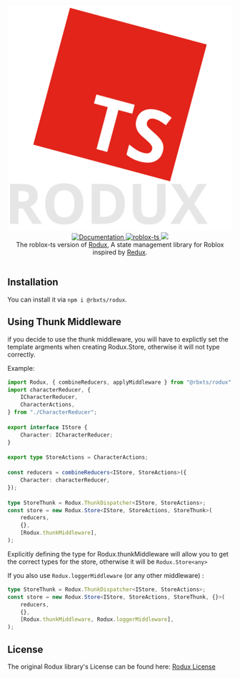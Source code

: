 <div align="center"><img src="./docs/static/img/rodux.svg"/></div>
<div align="center">
	<a href="https://roblox.github.io/roact-rodux">
		<img src="https://img.shields.io/badge/docs-lua-purple.svg" alt="Documentation"></img>
	</a>
	<a href="https://github.com/roblox-ts/roblox-ts">
		<img src="https://img.shields.io/badge/github-roblox_typescript-red.svg" alt="roblox-ts"></img>
	</a>
	<a href="https://www.npmjs.com/package/@rbxts/rodux">
		<img src="https://badge.fury.io/js/%40rbxts%2Frodux.svg"></img>
	</a>
</div>

<div align="center">
	The roblox-ts version of <a href='https://github.com/Roblox/rodux'>Rodux</a>, A state management library for Roblox inspired by <a href="https://redux.js.org/">Redux</a>.
</div>

<div>&nbsp;</div>

## Installation
You can install it via `npm i @rbxts/rodux`.


## Using Thunk Middleware
if you decide to use the thunk middleware, you will have to explictly set the template argments when creating Rodux.Store, otherwise it will not type correctly.

Example:
```ts
import Rodux, { combineReducers, applyMiddleware } from "@rbxts/rodux";
import characterReducer, {
	ICharacterReducer,
	CharacterActions,
} from "./CharacterReducer";

export interface IStore {
	Character: ICharacterReducer;
}

export type StoreActions = CharacterActions;

const reducers = combineReducers<IStore, StoreActions>({
	Character: characterReducer,
});

type StoreThunk = Rodux.ThunkDispatcher<IStore, StoreActions>;
const store = new Rodux.Store<IStore, StoreActions, StoreThunk>(
	reducers,
	{},
	[Rodux.thunkMiddleware],
);
```

Explicitly defining the type for Rodux.thunkMiddleware will allow you to get the correct types for the store, otherwise it will be `Rodux.Store<any>`

If you also use `Rodux.loggerMiddleware` (or any other middleware) :

```ts
type StoreThunk = Rodux.ThunkDispatcher<IStore, StoreActions>;
const store = new Rodux.Store<IStore, StoreActions, StoreThunk, {}>(
	reducers,
	{},
	[Rodux.thunkMiddleware, Rodux.loggerMiddleware],
);
```

## License
The original Rodux library's License can be found here: [Rodux License](https://github.com/Roblox/rodux/blob/master/LICENSE)
